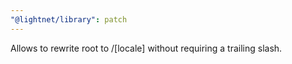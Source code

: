 ```yaml
---
"@lightnet/library": patch
---
```


Allows to rewrite root to /[locale] without requiring a trailing slash.
